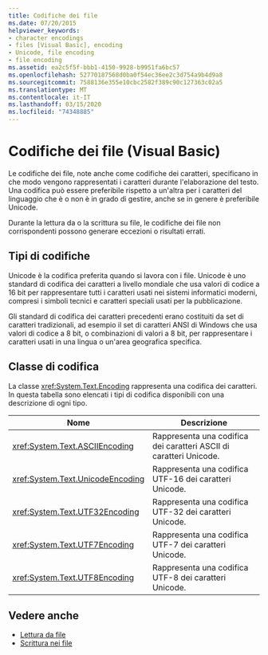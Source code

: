 ```yaml
---
title: Codifiche dei file
ms.date: 07/20/2015
helpviewer_keywords:
- character encodings
- files [Visual Basic], encoding
- Unicode, file encoding
- file encoding
ms.assetid: ea2c5f5f-bbb1-4150-9928-b9951fa6bc57
ms.openlocfilehash: 52770187568d0ba0f54ec36ee2c3d754a9b4d9a8
ms.sourcegitcommit: 7588136e355e10cbc2582f389c90c127363c02a5
ms.translationtype: MT
ms.contentlocale: it-IT
ms.lasthandoff: 03/15/2020
ms.locfileid: "74348885"
---
```

# <a name="file-encodings-visual-basic"></a>Codifiche dei file (Visual Basic)

Le codifiche dei file, note anche come codifiche dei caratteri, specificano in che modo vengono rappresentati i caratteri durante l'elaborazione del testo. Una codifica può essere preferibile rispetto a un'altra per i caratteri del linguaggio che è o non è in grado di gestire, anche se in genere è preferibile Unicode.

Durante la lettura da o la scrittura su file, le codifiche dei file non corrispondenti possono generare eccezioni o risultati errati.

## <a name="types-of-encodings"></a>Tipi di codifiche

Unicode è la codifica preferita quando si lavora con i file. Unicode è uno standard di codifica dei caratteri a livello mondiale che usa valori di codice a 16 bit per rappresentare tutti i caratteri usati nei sistemi informatici moderni, compresi i simboli tecnici e caratteri speciali usati per la pubblicazione.

Gli standard di codifica dei caratteri precedenti erano costituiti da set di caratteri tradizionali, ad esempio il set di caratteri ANSI di Windows che usa valori di codice a 8 bit, o combinazioni di valori a 8 bit, per rappresentare i caratteri usati in una lingua o un'area geografica specifica.

## <a name="encoding-class"></a>Classe di codifica

La classe <xref:System.Text.Encoding> rappresenta una codifica dei caratteri. In questa tabella sono elencati i tipi di codifica disponibili con una descrizione di ogni tipo.

|Nome|Descrizione|
|---|---|
|<xref:System.Text.ASCIIEncoding>|Rappresenta una codifica dei caratteri ASCII di caratteri Unicode.|
|<xref:System.Text.UnicodeEncoding>|Rappresenta una codifica UTF-16 dei caratteri Unicode.|
|<xref:System.Text.UTF32Encoding>|Rappresenta una codifica UTF-32 dei caratteri Unicode.|
|<xref:System.Text.UTF7Encoding>|Rappresenta una codifica UTF-7 dei caratteri Unicode.|
|<xref:System.Text.UTF8Encoding>|Rappresenta una codifica UTF-8 dei caratteri Unicode.|

## <a name="see-also"></a>Vedere anche

- [Lettura da file](../../../../visual-basic/developing-apps/programming/drives-directories-files/reading-from-files.md)
- [Scrittura nei file](../../../../visual-basic/developing-apps/programming/drives-directories-files/writing-to-files.md)

